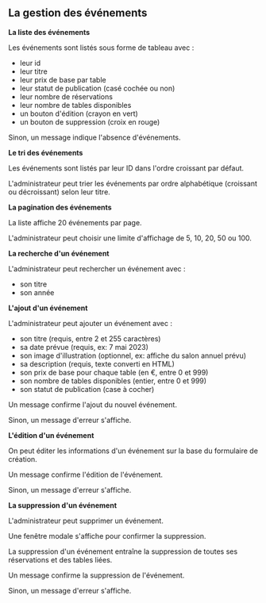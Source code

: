 ## La gestion des événements

**La liste des événements**

Les événements sont listés sous forme de tableau avec :

- leur id
- leur titre
- leur prix de base par table
- leur statut de publication (casé cochée ou non)
- leur nombre de réservations
- leur nombre de tables disponibles
- un bouton d'édition (crayon en vert)
- un bouton de suppression (croix en rouge)

Sinon, un message indique l'absence d'événements.

**Le tri des événements**

Les événements sont listés par leur ID dans l'ordre croissant par défaut.

L'administrateur peut trier les événements par ordre alphabétique (croissant ou décroissant) selon leur titre.

**La pagination des événements**

La liste affiche 20 événements par page.

L'administrateur peut choisir une limite d'affichage de 5, 10, 20, 50 ou 100.

**La recherche d'un événement**

L'administrateur peut rechercher un événement avec :

- son titre
- son année

**L'ajout d'un événement**

L'administrateur peut ajouter un événement avec :

- son titre (requis, entre 2 et 255 caractères)
- sa date prévue (requis, ex: 7 mai 2023)
- son image d'illustration (optionnel, ex: affiche du salon annuel prévu)
- sa description (requis, texte converti en HTML)
- son prix de base pour chaque table (en €, entre 0 et 999)
- son nombre de tables disponibles (entier, entre 0 et 999)
- son statut de publication (case à cocher)

Un message confirme l'ajout du nouvel événement.

Sinon, un message d'erreur s'affiche.

**L'édition d'un événement**

On peut éditer les informations d'un événement sur la base du formulaire de création.

Un message confirme l'édition de l'événement.

Sinon, un message d'erreur s'affiche.

**La suppression d'un événement**

L'administrateur peut supprimer un événement.

Une fenêtre modale s'affiche pour confirmer la suppression.

La suppression d'un événement entraîne la suppression de toutes ses réservations et des tables liées.

Un message confirme la suppression de l'événement.

Sinon, un message d'erreur s'affiche.